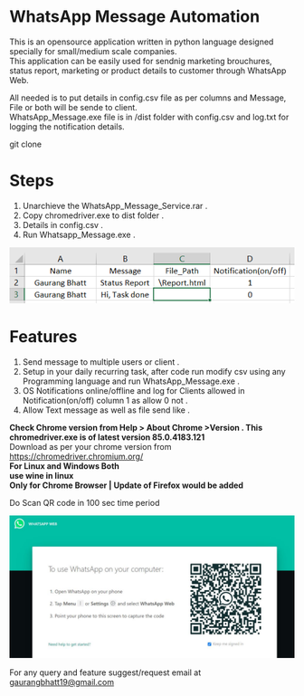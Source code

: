 # **WhatsApp Message Automation** #
This is an opensource application written in python language designed specially for small/medium scale companies.<br/>
This application can be easily used for sendnig marketing brouchures, status report, marketing or product details to customer through WhatsApp Web.<br/>

All needed is to put details in config.csv file as per columns and Message, File or both will be sende to client.<br/>
WhatsApp_Message.exe file is in /dist folder with config.csv and log.txt for logging the notification details.<br/>

git clone 
# **Steps**
1. Unarchieve the WhatsApp_Message_Service.rar .
2. Copy chromedriver.exe to dist folder .
3. Details in config.csv .
4. Run Whatsapp_Message.exe .

![](images/image1.jpeg)

# **Features**  <br/>
1. Send message to multiple users or client .
2. Setup in your daily recurring task, after code run modify csv using any Programming language and run WhatsApp_Message.exe .
3. OS Notifications online/offline and log for Clients allowed in Notification(on/off) column 1 as allow 0 not .
4. Allow Text message as well as file send like .

**Check Chrome version from Help > About Chrome >Version . This chromedriver.exe is of latest version 85.0.4183.121**<br/>
Download as per your chrome version from https://chromedriver.chromium.org/ <br/>
**For Linux and Windows Both** <br/>
**use wine in linux**<br/>
**Only for Chrome Browser | Update of Firefox would be added**<br/>

Do Scan QR code in 100 sec time period

![](images/image2.JPG)

For any query and feature suggest/request email at gaurangbhatt19@gmail.com
